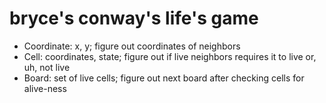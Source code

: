 bryce's conway's life's game
============================

* Coordinate: x, y; figure out coordinates of neighbors
* Cell: coordinates, state; figure out if live neighbors requires it to live or, uh, not live
* Board: set of live cells; figure out next board after checking cells for alive-ness
